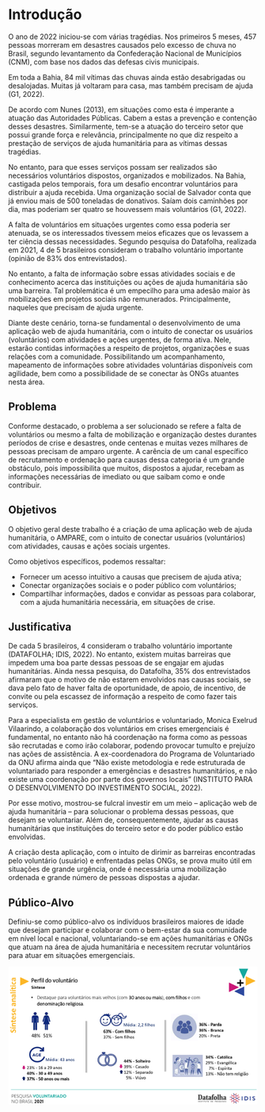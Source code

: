 # Introdução

O ano de 2022 iniciou-se com várias tragédias. Nos primeiros 5 meses, 457 pessoas morreram em desastres causados pelo excesso de chuva no Brasil, segundo levantamento da Confederação Nacional de Municípios (CNM), com base nos dados das defesas civis municipais.

Em toda a Bahia, 84 mil vítimas das chuvas ainda estão desabrigadas ou desalojadas. Muitas já voltaram para casa, mas também precisam de ajuda (G1, 2022).

De acordo com Nunes (2013), em situações como esta é imperante a atuação das Autoridades Públicas. Cabem a estas a prevenção e contenção desses desastres. Similarmente, tem-se a atuação do terceiro setor que possui grande força e relevância, principalmente no que diz respeito a prestação de serviços de ajuda humanitária para as vítimas dessas tragédias.

No entanto, para que esses serviços possam ser realizados são necessários voluntários dispostos, organizados e mobilizados. Na Bahia, castigada pelos temporais, fora um desafio encontrar voluntários para distribuir a ajuda recebida. Uma organização social de Salvador conta que já enviou mais de 500 toneladas de donativos. Saíam dois caminhões por dia, mas poderiam ser quatro se houvessem mais voluntários (G1, 2022).

A falta de voluntários em situações urgentes como essa poderia ser atenuada, se os interessados tivessem meios eficazes que os levassem a ter ciência dessas necessidades. Segundo pesquisa do Datafolha, realizada em 2021, 4 de 5 brasileiros consideram o trabalho voluntário importante (opinião de 83% dos entrevistados).

No entanto, a falta de informação sobre essas atividades sociais e de conhecimento acerca das instituições ou ações de ajuda humanitária são uma barreira. Tal problemática é um empecilho para uma adesão maior às mobilizações em projetos sociais não remunerados. Principalmente, naqueles que precisam de ajuda urgente.

Diante deste cenário, torna-se fundamental o desenvolvimento de uma aplicação web de ajuda humanitária, com o intuito de conectar os usuários (voluntários) com atividades e ações urgentes, de forma ativa. Nele, estarão contidas informações a respeito de projetos, organizações e suas relações com a comunidade. Possibilitando um acompanhamento, mapeamento de informações sobre atividades voluntárias disponíveis com agilidade, bem como a possibilidade de se conectar às ONGs atuantes nesta área.

## Problema

Conforme destacado, o problema a ser solucionado se refere a falta de voluntários ou mesmo a falta de mobilização e organização destes durantes períodos de crise e desastres, onde centenas e muitas vezes milhares de pessoas precisam de amparo urgente. A carência de um canal específico de recrutamento e ordenação para causas dessa categoria é um grande obstáculo, pois impossibilita que muitos, dispostos a ajudar, recebam as informações necessárias de imediato ou que saibam como e onde contribuir.

## Objetivos

O objetivo geral deste trabalho é a criação de uma aplicação web de ajuda humanitária, o AMPARE, com o intuito de conectar usuários (voluntários) com atividades, causas e ações sociais urgentes.

Como objetivos específicos, podemos ressaltar:

- Fornecer um acesso intuitivo a causas que precisem de ajuda ativa;
- Conectar organizações sociais e o poder público com voluntários;
- Compartilhar informações, dados e convidar as pessoas para colaborar, com a ajuda humanitária necessária, em situações de crise.

## Justificativa

De cada 5 brasileiros, 4 consideram o trabalho voluntário importante (DATAFOLHA; IDIS, 2022). No entanto, existem muitas barreiras que impedem uma boa parte dessas pessoas de se engajar em ajudas humanitárias. Ainda nessa pesquisa, do Datafolha, 35% dos entrevistados afirmaram que o motivo de não estarem envolvidos nas causas sociais, se dava pelo fato de haver falta de oportunidade, de apoio, de incentivo, de convite ou pela escassez de informação a respeito de como fazer tais serviços.

Para a especialista em gestão de voluntários e voluntariado, Monica Exelrud Vilaarindo, a colaboração dos voluntários em crises emergenciais é fundamental, no entanto não há coordenação na forma como as pessoas são recrutadas e como irão colaborar, podendo provocar tumulto e prejuízo nas ações de assistência. A ex-coordenadora do Programa de Voluntariado da ONU afirma ainda que “Não existe metodologia e rede estruturada de voluntariado para responder a emergências e desastres humanitários, e não existe uma coordenação por parte dos governos locais” (INSTITUTO PARA O DESENVOLVIMENTO DO INVESTIMENTO SOCIAL, 2022).

Por esse motivo, mostrou-se fulcral investir em um meio – aplicação web de ajuda humanitária – para solucionar o problema dessas pessoas, que desejam se voluntariar. Além de, consequentemente, ajudar as causas humanitárias que instituições do terceiro setor e do poder público estão envolvidas.

A criação desta aplicação, com o intuito de dirimir as barreiras encontradas pelo voluntário (usuário) e enfrentadas pelas ONGs, se prova muito útil em situações de grande urgência, onde é necessária uma mobilização ordenada e grande número de pessoas dispostas a ajudar.

## Público-Alvo

Definiu-se como público-alvo os indivíduos brasileiros maiores de idade que desejam participar e colaborar com o bem-estar da sua comunidade em nível local e nacional, voluntariando-se em ações humanitárias e ONGs que atuam na área de ajuda humanitária e necessitem recrutar voluntários para atuar em situações emergenciais.

![Perfil do voluntariado no Brasil](./img/Perfil_do_voluntariado.png)
